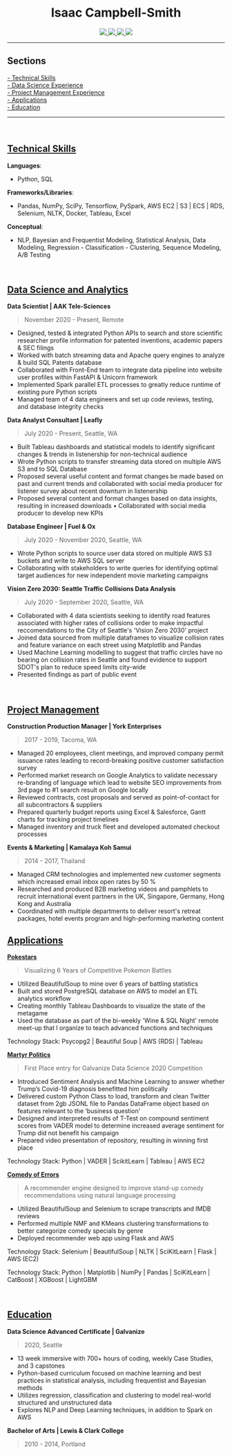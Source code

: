 <!-- Heading Section -->
<div id="header" align="center">
  <h1> Isaac Campbell-Smith </h1>
</div>


<div id="contact" align="center">
  <!--   GitHub Link -->
  <a href='https://github.com/isaac-campbell-smith' target="_blank">
    <img src='https://img.shields.io/badge/GitHub-isaac--campbell--smith-black?style=flat-square' />
  </a>
  <!-- LinkedIn Contact -->
  <a href="https://www.linkedin.com/in/isaac-campbell-smith/" target="_blank">
    <img src="https://img.shields.io/badge/-Isaac%20Campbell--Smith-blue?style=flat-square&logo=Linkedin&logoColor=white"/>
  </a>
  
  <!-- Cell -->
  <a href="tel:2533064338">
    <img src="https://img.shields.io/badge/CELL-253--306--4338-yellow?style=flat-square">
  </a>
  
  <!-- Email -->
  <a href="mailto:icampsmith@gmail.com">
    <img src="https://img.shields.io/badge/EMAIL-icampsmith%40gmail.com-brightgreen?style=flat-square"/>
  </a>
</div>


---

<!-- Table of Contents Section -->

<div id="sections">
  <h2> Sections </h2>
  <a href="#technical-skills"> - Technical Skills </a>
  <br/>
  <a href="#data-science-and-analytics"> - Data Science Experience </a>
  <br />
  <a href="#project-management"> - Project Management Experience </a>
  <br />
  <a href="#applications"> - Applications </a>
  <br />
  <a href="#education"> - Education </a>
  <br />
  

  
</div>

---


</br>

## <ins>Technical Skills</ins>


**Languages**: </br>
 * Python, SQL

**Frameworks/Libraries**: </br>
 * Pandas, NumPy, SciPy, Tensorflow, PySpark, AWS EC2 | S3 | ECS | RDS, Selenium, NLTK, Docker, Tableau, Excel

**Conceptual**: </br>
 * NLP, Bayesian and Frequentist Modeling, Statistical Analysis, Data Modeling, Regression - Classification - Clustering, Sequence Modeling, A/B Testing
 
<br/>

## <ins>Data Science and Analytics</ins>

<div>
  
 **Data Scientist | AAK Tele-Sciences**
  
  > November 2020 - Present,  Remote
  
  <ul>
  	<li> Designed, tested & integrated Python APIs to search and store scientific researcher profile information for patented inventions, academic papers & SEC filings </li>
    <li> Worked with batch streaming data and Apache query engines to analyze & build SQL Patents database </li>
    <li> Collaborated with Front-End team to integrate data pipeline into website user profiles within FastAPI & Unicorn framework  </li>
    <li> Implemented Spark parallel ETL processes to greatly reduce runtime of existing pure Python scripts </li>
    <li> Managed team of 4 data engineers and set up code reviews, testing, and database integrity checks  </li>
  </ul>
  
 **Data Analyst Consultant | Leafly**
  
  > July 2020 - Present,  Seattle, WA 

  <ul>
  	<li> Built Tableau dashboards and statistical models to identify significant changes & trends in listenership for non-technical audience </li>
    <li> Wrote Python scripts to transfer streaming data stored on multiple AWS S3 and to SQL Database </li>
    <li> Proposed several useful content and format changes be made based on past and current trends and collaborated with social media producer for listener survey about recent downturn in listenership  </li>
    <li> Proposed several content and format changes based on data insights, resulting in increased downloads • Collaborated with social media producer to develop new KPIs </li>
  </ul>

 **Database Engineer | Fuel & Ox**
  
  > July 2020 - November 2020,  Seattle, WA 
  
  <ul>
  	<li> Wrote Python scripts to source user data stored on multiple AWS S3 buckets and write to AWS SQL server</li>
    <li> Collaborating with stakeholders to write queries for identifying optimal target audiences for new independent movie marketing campaigns </li>
  </ul>

   **Vision Zero 2030: Seattle Traffic Collisions Data Analysis**
  
  > July 2020 - September 2020,  Seattle, WA
  
  <ul>
    <li> Collaborated with 4 data scientists seeking to identify road features associated with higher rates of collisions order to make impactful reccomendations to the City of Seattle's 'Vision Zero 2030' project  </li>
    <li> Joined data sourced from multiple dataframes to visualize collision rates and feature variance on each street using Matplotlib and Pandas </li>
    <li> Used Machine Learning modelling to suggest that traffic circles have no bearing on collision rates in Seattle and found evidence to support SDOT's plan to reduce speed limits city-wide  </li>
    <li> Presented findings as part of public event </li>
  </ul>

</div>


</br>

## <ins>Project Management</ins>

 **Construction Production Manager | York Enterprises**
  
  > 2017 - 2019,  Tacoma, WA 
  
  <ul>
  	<li> Managed 20 employees, client meetings, and improved company permit issuance rates leading to record-breaking positive customer satisfaction survey </li>
    <li> Performed market research on Google Analytics to validate necessary re-branding of language which lead to website SEO improvements from 3rd page to #1 search result on Google locally  </li>
    <li> Reviewed contracts, cost proposals and served as point-of-contact for all subcontractors & suppliers </li>
    <li> Prepared quarterly budget reports using Excel & Salesforce, Gantt charts for tracking project timelines  </li>
    <li> Managed inventory and truck fleet and developed automated checkout processes  </li>
  </ul>

 **Events & Marketing | Kamalaya Koh Samui**
  
  > 2014 - 2017,  Thailand
  
  <ul>
  	<li> Managed CRM technologies and implemented new customer segments which increased email inbox open rates by 50 %  </li>
    <li> Researched and produced B2B marketing videos and pamphlets to recruit international event partners in the UK, Singapore, Germany, Hong Kong and Australia</li>
  <li> Coordinated with multiple departments to deliver resort's retreat packages, hotel events program and high-performing marketing content</li>
  </ul>
  

## <ins>Applications</ins>

[**Pokestars**](https://github.com/isaac-campbell-smith/pokestars)

> Visualizing 6 Years of Competitive Pokemon Battles </br>

 - Utilized BeautifulSoup to mine over 6 years of battling statistics  </br>
 - Built and stored PostgreSQL database on AWS to model an ETL analytics workflow  </br>
 - Creating monthly Tableau Dashboards to visualize the state of the metagame </br>
 - Used the database as part of the bi-weekly 'Wine & SQL Night' remote meet-up that I organize to teach advanced functions and techniques</br>

Technology Stack: 
Psycopg2 | Beautiful Soup | AWS (RDS) | Tableau

[**Martyr Politics**](https://github.com/isaac-campbell-smith/datathon)

> First Place entry for Galvanize Data Science 2020 Competition  </br>

-  Introduced Sentiment Analysis and Machine Learning to answer whether Trump’s Covid-19 diagnosis benefitted him politically </br>
-  Delivered custom Python Class to load, transform and clean Twitter dataset from 2gb JSONL file to Pandas DataFrame object based on features relevant to the ‘business question’ </br>
-  Designed and interpreted results of T-Test on compound sentiment scores from VADER model to determine increased average sentiment for Trump did not benefit his campaign </br>
-  Prepared video presentation of repository, resulting in winning first place </br>


Technology Stack: 
Python | VADER | ScikitLearn | Tableau | AWS EC2

[**Comedy of Errors**](https://github.com/isaac-campbell-smith/comedy_of_errors)

> A recommender engine designed to improve stand-up comedy recommendations using natural language processing</br>

- Utilized BeautifulSoup and Selenium to scrape transcripts and IMDB reviews  </br>
- Performed multiple NMF and KMeans clustering transformations to better categorize comedy specials by genre </br>
- Deployed recommender web app using Flask and AWS  </br>

Technology Stack: Selenium | BeautifulSoup | NLTK | SciKitLearn | Flask | AWS (EC2) 





Technology Stack: Python | Matplotlib | NumPy | Pandas | SciKitLearn | CatBoost | XGBoost | LightGBM </br>



</br>



## <ins>Education</ins>

<div>
  
  **Data Science Advanced Certificate | Galvanize**
  
  > 2020,  Seattle
  
  * 13 week immersive with 700+ hours of coding, weekly Case Studies, and 3 capstones
  * Python-based curriculum focused on machine learning and best practices in statistical analysis, including frequentist and Bayesian methods
  * Utilizes regression, classification and clustering to model real-world structured and unstructured data 
  * Explores NLP and Deep Learning techniques, in addition to Spark on AWS

  **Bachelor of Arts | Lewis & Clark College**
  
  > 2010 - 2014,  Portland

    
</div>








